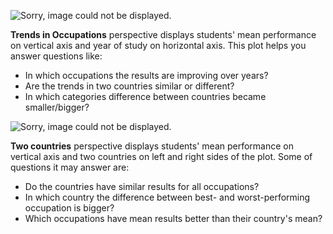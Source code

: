 ![Sorry, image could not be displayed.](https://raw.githubusercontent.com/mi2-warsaw/PISAoccupations/master/inst/extdata/example_1.png)

**Trends in Occupations** perspective displays students' mean performance on vertical axis and year of study on horizontal axis. This plot helps you answer questions like: 

* In which occupations the results are improving over years?  
* Are the trends in two countries similar or different?  
* In which categories difference between countries became smaller/bigger?

![Sorry, image could not be displayed.](https://raw.githubusercontent.com/mi2-warsaw/PISAoccupations/master/inst/extdata/example_2.png)

**Two countries** perspective displays students' mean performance on vertical axis and two countries on left and right sides of the plot. Some of questions it may answer are: 

* Do the countries have similar results for all occupations?   
* In which country the difference between best- and worst-performing occupation is bigger?
* Which occupations have mean results better than their country's mean?

